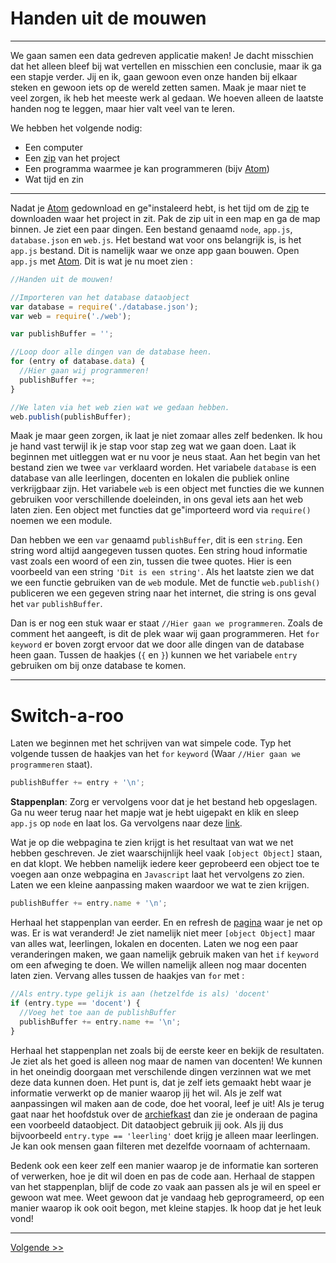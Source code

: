 # Handen uit de mouwen
---

We gaan samen een data gedreven applicatie maken! Je dacht misschien dat het alleen bleef bij wat vertellen en misschien een conclusie, maar ik ga een stapje verder. Jij en ik, gaan gewoon even onze handen bij elkaar steken en gewoon iets op de wereld zetten samen. Maak je maar niet te veel zorgen, ik heb het meeste werk al gedaan. We hoeven alleen de laatste handen nog te leggen, maar hier valt veel van te leren.

We hebben het volgende nodig:
  * Een computer
  * Een [zip](#) van het project
  * Een programma waarmee je kan programmeren (bijv [Atom](http://atom.io))
  * Wat tijd en zin

---
Nadat je [Atom](http://atom.io) gedownload en ge"instaleerd hebt, is het tijd om de [zip](#) te downloaden waar het project in zit.
Pak de zip uit in een map en ga de map binnen. Je ziet een paar dingen. Een bestand genaamd `node`, `app.js`, `database.json` en `web.js`. Het bestand wat voor ons belangrijk is, is het `app.js` bestand. Dit is namelijk waar we onze app gaan bouwen. Open `app.js` met [Atom](http://atom.io). Dit is wat je nu moet zien :

```javascript
//Handen uit de mouwen!

//Importeren van het database dataobject
var database = require('./database.json');
var web = require('./web');

var publishBuffer = '';

//Loop door alle dingen van de database heen.
for (entry of database.data) {
  //Hier gaan wij programmeren!
  publishBuffer +=;
}

//We laten via het web zien wat we gedaan hebben.
web.publish(publishBuffer);

```

Maak je maar geen zorgen, ik laat je niet zomaar alles zelf bedenken. Ik hou je hand vast terwijl ik je stap voor stap zeg wat we gaan doen. Laat ik beginnen met uitleggen wat er nu voor je neus staat. Aan het begin van het bestand zien we twee `var` verklaard worden. Het variabele `database` is een database van alle leerlingen, docenten en lokalen die publiek online verkrijgbaar zijn. Het variabele `web` is een object met functies die we kunnen gebruiken voor verschillende doeleinden, in ons geval iets aan het web laten zien. Een object met functies dat ge"importeerd word via `require()` noemen we een module.

Dan hebben we een `var` genaamd `publishBuffer`, dit is een `string`. Een string word altijd aangegeven tussen quotes. Een string houd informatie vast zoals een woord of een zin, tussen die twee quotes. Hier is een voorbeeld van een string `'Dit is een string'`. Als het laatste zien we dat we een functie gebruiken van de `web` module. Met de functie `web.publish()` publiceren we een gegeven string naar het internet, die string is ons geval het `var` `publishBuffer`.

Dan is er nog een stuk waar er staat `//Hier gaan we programmeren`. Zoals de comment het aangeeft, is dit de plek waar wij gaan programmeren. Het `for` `keyword` er boven zorgt ervoor dat we door alle dingen van de database heen gaan. Tussen de haakjes (`{` en `}`) kunnen we het variabele `entry` gebruiken om bij onze database te komen.

---

# Switch-a-roo

Laten we beginnen met het schrijven van wat simpele code. Typ het volgende tussen de haakjes van het `for` `keyword` (Waar `//Hier gaan we programmeren` staat).

```javascript
publishBuffer += entry + '\n';
```
**Stappenplan**: Zorg er vervolgens voor dat je het bestand heb opgeslagen. Ga nu weer terug naar het mapje wat je hebt uigepakt en klik en sleep `app.js` op `node` en laat los. Ga vervolgens naar deze [link](http://localhost:1025).

 Wat je op die webpagina te zien krijgt is het resultaat van wat we net hebben geschreven. Je ziet waarschijnlijk heel vaak `[object Object]` staan, en dat klopt. We hebben namelijk iedere keer geprobeerd een object toe te voegen aan onze webpagina en `Javascript` laat het vervolgens zo zien. Laten we een kleine aanpassing maken waardoor we wat te zien krijgen.

```javascript
publishBuffer += entry.name + '\n';
```

Herhaal het stappenplan van eerder. En en refresh de [pagina](http://localhost:1025) waar je net op was.
Er is wat veranderd! Je ziet namelijk niet meer `[object Object]` maar van alles wat, leerlingen, lokalen en docenten. Laten we nog een paar veranderingen maken, we gaan namelijk gebruik maken van het `if` `keyword` om een afweging te doen. We willen namelijk alleen nog maar docenten laten zien. Vervang alles tussen de haakjes van `for` met :

```javascript
//Als entry.type gelijk is aan (hetzelfde is als) 'docent'
if (entry.type == 'docent') {
  //Voeg het toe aan de publishBuffer
  publishBuffer += entry.name += '\n';
}
```

Herhaal het stappenplan net zoals bij de eerste keer en bekijk de resultaten. Je ziet als het goed is alleen nog maar de namen van docenten! We kunnen in het oneindig doorgaan met verschilende dingen verzinnen wat we met deze data kunnen doen. Het punt is, dat je zelf iets gemaakt hebt waar je informatie verwerkt op de manier waarop jij het wil. Als je zelf wat aanpassingen wil maken aan de code, doe het vooral, leef je uit! Als je terug gaat naar het hoofdstuk over de [archiefkast](/opzoek) dan zie je onderaan de pagina een voorbeeld dataobject. Dit dataobject gebruik jij ook. Als jij dus bijvoorbeeld `entry.type == 'leerling'` doet krijg je alleen maar leerlingen. Je kan ook mensen gaan filteren met dezelfde voornaam of achternaam.

Bedenk ook een keer zelf een manier waarop je de informatie kan sorteren of verwerken, hoe je dit wil doen en pas de code aan. Herhaal de stappen van het stappenplan, blijf de code zo vaak aan passen als je wil en speel er gewoon wat mee. Weet gewoon dat je vandaag heb geprogrameerd, op een manier waarop ik ook ooit begon, met kleine stapjes. Ik hoop dat je het leuk vond!

---
[Volgende >>](/conclusie)
